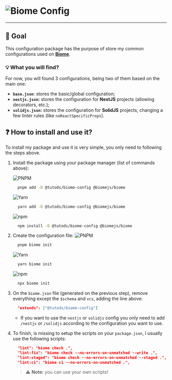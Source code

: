 # ![Biome Config](https://img.shields.io/badge/Biome-%40tutods%2Fbiome--config-60A5FA?logo=biome&logoSize=auto&style=for-the-badge)

---

## 📄 Goal

This configuration package has the purpose of store my common configurations used on **[Biome](https://biomejs.dev)**.

### 💡️ What you will find?

For now, you will found 3 configurations, being two of them based on the main one:
- **`base.json`**: stores the basic/global configuration;
- **`nestjs.json`:** stores the configuration for **NestJS** projects (allowing decorators, etc.);
- **`solidjs.json`:** stores the configuration for **SolidJS** projects, changing a few linter rules (like `noReactSpecificProps`).

## ❓ How to install and use it?

To install my package and use it is very simple, you only need to following the steps above.

1. Install the package using your package manager (list of commands above):
   
    ![PNPM](https://img.shields.io/badge/PNPM-000?logo=pnpm&logoSize=auto&style=for-the-badge)
    ```bash
      pnpm add -D @tutods/biome-config @biomejs/biome
    ```
    ![Yarn](https://img.shields.io/badge/yarn-000?logo=yarn&logoSize=auto&style=for-the-badge)
    ```bash
      yarn add -D @tutods/biome-config @biomejs/biome
    ```
    ![npm](https://img.shields.io/badge/npm-000?logo=npm&logoSize=auto&style=for-the-badge)
    ```bash
      npm install -D @tutods/biome-config @biomejs/biome
    ```

2. Create the configuration file:
  ![PNPM](https://img.shields.io/badge/PNPM-000?logo=pnpm&logoSize=auto&style=for-the-badge)
    ```bash
      pnpm biome init
    ```
    ![Yarn](https://img.shields.io/badge/yarn-000?logo=yarn&logoSize=auto&style=for-the-badge)
    ```bash
      yarn biome init
    ```
    ![npm](https://img.shields.io/badge/npm-000?logo=npm&logoSize=auto&style=for-the-badge)
    ```bash
      npx biome init
    ```

1. On the `biome.json` file (generated on the previous step), remove everything except the `$schema` and `vcs`, adding the line above:
    ```json
      "extends": ["@tutods/biome-config"]
    ```
     - If you want to use the `nestjs` or `solidjs` config you only need to add `/nestjs` or `/solidjs` according to the configuration you want to use.

2. To finish, is missing to setup the scripts on your `package.json`, I usually use the following scripts:
    ```json
      "lint": "biome check .",
      "lint:fix": "biome check --no-errors-on-unmatched --write .",
      "lint:staged": "biome check --no-errors-on-unmatched --staged .",
      "lint:ci": "biome ci --no-errors-on-unmatched .",
    ```
    > ⚠️ **Note:** you can use your own scripts!